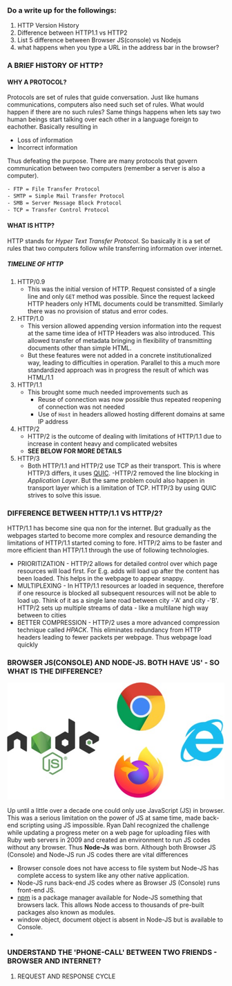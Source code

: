 ### Do a write up for the followings:
1. HTTP Version History
2. Difference between HTTP1.1 vs HTTP2 
3. List 5 difference between Browser JS(console) vs Nodejs
4. what happens when you type a URL in the address bar in the browser?


### A BRIEF HISTORY OF HTTP?
#### WHY A PROTOCOL?

Protocols are set of rules that guide conversation. Just like humans communications, computers also need such set of rules. What would happen if there are no such rules? Same things happens when lets say two human beings start talking over each other in a language foreign to eachother. Basically resulting in
- Loss of information
- Incorrect information

Thus defeating the purpose. There are many protocols that govern communication between two computers (remember a server is also a computer).
```
- FTP = File Transfer Protocol
- SMTP = Simple Mail Transfer Protocol
- SMB = Server Message Block Protocol 
- TCP = Transfer Control Protocol
```

#### WHAT IS HTTP?

HTTP stands for *Hyper Text Transfer Protocol*. So basically it is a set of rules that two computers follow while transferring information over internet.

##### TIMELINE OF HTTP

1. HTTP/0.9
   - This was the initial version of HTTP. Request consisted of a single line and only `GET` method was possible. Since the request lackeed HTTP headers only HTML documents could be transmitted. Similarly there was no provision of status and error codes.
2. HTTP/1.0
   - This version allowed appending version information into the request at the same time idea of HTTP Headers was also introduced. This allowed transfer of metadata bringing in flexibility of transmitting documents other than simple HTML.
   - But these features were not added in a concrete institutionalized way, leading to difficulties in operation. Parallel to this a much more standardized approach was in progress the result of which was HTML/1.1
3. HTTP/1.1
   - This brought some much needed improvements such as
      - Reuse of connection was now possible thus repeated reopening of connection was not needed
      - Use of `Host` in headers allowed hosting different domains at same IP address
4. HTTP/2
   - HTTP/2 is the outcome of dealing with limitations of HTTP/1.1 due to increase in content heavy and complicated websites
   - **SEE BELOW FOR MORE DETAILS**
5. HTTP/3
   - Both HTTP/1.1 and HTTP/2 use TCP as their transport. This is where HTTP/3 differs, it uses [QUIC](https://en.wikipedia.org/wiki/QUIC). 
   -HTTP/2 removed the line blocking in *Application Layer*. But the same problem could also happen in transport layer which is a limitation of TCP. HTTP/3 by using QUIC strives to solve this issue.


### DIFFERENCE BETWEEN HTTP/1.1 VS HTTP/2?

HTTP/1.1 has become sine qua non for the internet. But gradually as the webpages started to become more complex and resource demanding the limitations of HTTP/1.1 started coming to fore. HTTP/2 aims to be faster and more efficient than HTTP/1.1 through the use of following technologies.
- PRIORITIZATION - HTTP/2 allows for detailed control over which page resources will load first. For E.g. adds will load up after the content has been loaded. This helps in the webpage to appear snappy.
- MULTIPLEXING - In HTTP/1.1 resources ar loaded in sequence, therefore if one resource is blocked all subsequent resources will not be able to load up. Think of it as a single lane road between city -'A' and city -'B'. HTTP/2 sets up multiple streams of data - like a multilane high way between to cities
- BETTER COMPRESSION - HTTP/2 uses a more advanced compression technique called *HPACK*. This eliminates redundancy from HTTP headers leading to fewer packets per webpage. Thus webpage load quickly




### BROWSER JS(CONSOLE) AND NODE-JS. BOTH HAVE 'JS' - SO WHAT IS THE DIFFERENCE?

![NODE VS BROWSER](image/Img-node-vs-browser.jpg)

Up until a little over a decade one could only use JavaScript (JS) in browser. This was a serious limitation on the power of JS at same time, made back-end scripting using JS impossible. Ryan Dahl recognized the challenge while updating a progress meter on a web page for uploading files with Ruby web servers in 2009 and created an environment to run JS codes without any browser. Thus **Node-Js** was born. Although both Browser JS (Console) and Node-JS run JS codes there are vital differences
- Browser console does not have access to file system but Node-JS has complete access to system like any other native application.
- Node-JS runs back-end JS codes where as Browser JS (Console) runs front-end JS.
- [npm](https://www.npmjs.com/) is a package manager available for Node-JS something that browsers lack. This allows Node access to thousands of pre-built packages also known as modules.
- window object, document object is absent in Node-JS but is available to Console.
- 


### UNDERSTAND THE 'PHONE-CALL' BETWEEN TWO FRIENDS - BROWSER AND INTERNET? 
1. REQUEST AND RESPONSE CYCLE
